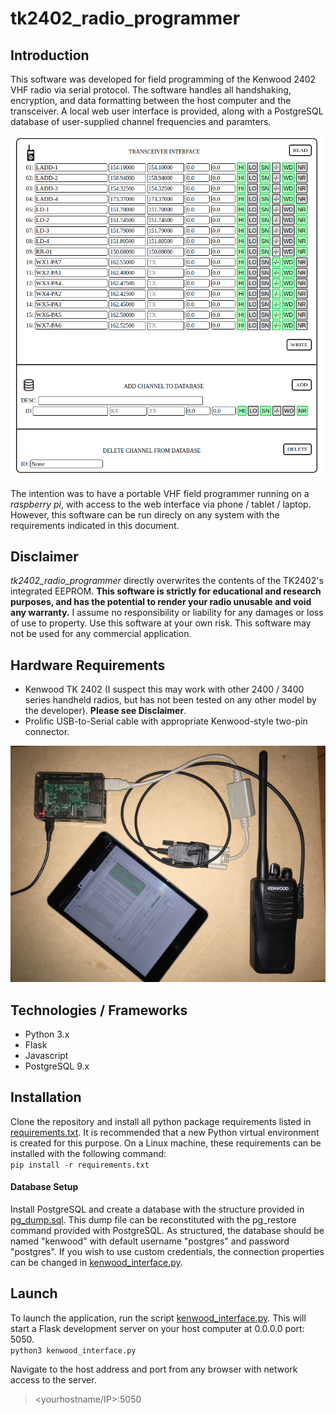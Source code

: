 # tk2402_radio_programmer

## Introduction
This software was developed for field programming of the Kenwood 2402 VHF radio via serial protocol. The software handles all handshaking, encryption, and data formatting between the host computer and the transceiver. A local web user interface is provided, along with a PostgreSQL database of user-supplied channel frequencies and paramters.

<img src="tk2402_screenshot.png" width="500">

The intention was to have a portable VHF field programmer running on a _raspberry pi_, with access to the web interface via phone / tablet / laptop. However, this software can be run direcly on any system with the requirements indicated in this document.

## Disclaimer
*tk2402_radio_programmer* directly overwrites the contents of the TK2402's integrated EEPROM. **This software is strictly for educational and research purposes, and has the potential to render your radio unusable and void any warranty.** I assume no responsibility or liability for any damages or loss of use to property. Use this software at your own risk. This software may not be used for any commercial application. 

## Hardware Requirements
- Kenwood TK 2402 (I suspect this may work with other 2400 / 3400 series handheld radios, but has not been tested on any other model by the developer).  **Please see Disclaimer**.
- Prolific USB-to-Serial cable with appropriate Kenwood-style two-pin connector.

![TK2402 Hardware](tk2402_hardware.jpg)

## Technologies / Frameworks
- Python 3.x
- Flask
- Javascript
- PostgreSQL 9.x

## Installation
Clone the repository and install all python package requirements listed in [requirements.txt](requirements.txt).  It is recommended that a new Python virtual environment is created for this purpose. On a Linux machine, these requirements can be installed with the following command:  
`pip install -r requirements.txt`
#### Database Setup
Install PostgreSQL and create a database with the structure provided in [pg_dump.sql](pg_dump.sql).  This dump file can be reconstituted with the pg_restore command provided with PostgreSQL.
As structured, the database should be named "kenwood" with default username "postgres" and password "postgres".  If you wish to use custom credentials, the connection properties can be changed in [kenwood_interface.py](kenwood_interface.py#L14).

## Launch
To launch the application, run the script [kenwood_interface.py](kenwood_interface.py). This will start a Flask development server on your host computer at 0.0.0.0 port: 5050.  
`python3 kenwood_interface.py`  

Navigate to the host address and port from any browser with network access to the server.
> <yourhostname/IP>:5050
